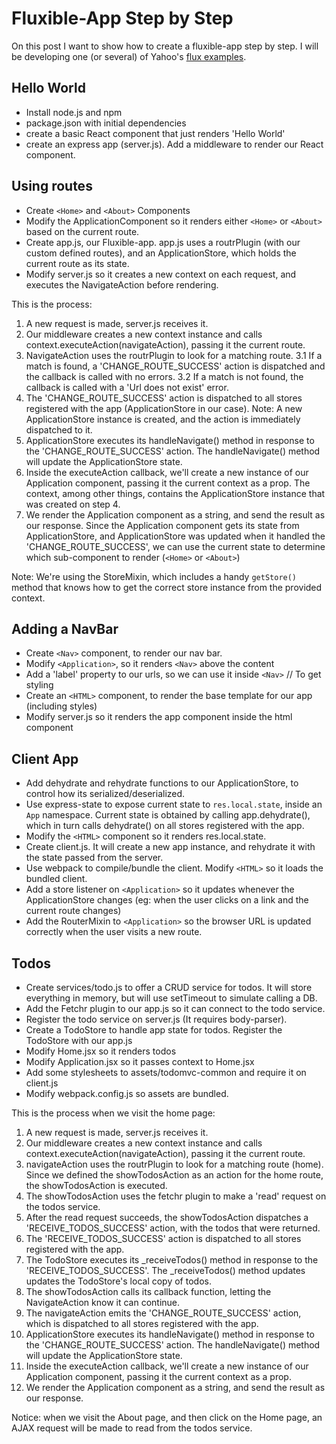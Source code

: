 # Fluxible-App Step by Step
On this post I want to show how to create a fluxible-app step by step. I will be developing one (or several) of Yahoo's [flux examples](https://github.com/yahoo/flux-examples).

## Hello World
- Install node.js and npm
- package.json with initial dependencies
- create a basic React component that just renders 'Hello World'
- create an express app (server.js). Add a middleware to render our React component.

## Using routes
- Create `<Home>` and `<About>` Components
- Modify the ApplicationComponent so it renders either `<Home>` or `<About>` based on the current route.
- Create app.js, our Fluxible-app. app.js uses a routrPlugin (with our custom defined routes), and an ApplicationStore, which holds the current route as its state.
- Modify server.js so it creates a new context on each request, and executes the NavigateAction before rendering.

This is the process:
1. A new request is made, server.js receives it.
2. Our middleware creates a new context instance and calls context.executeAction(navigateAction), passing it the current route.
3. NavigateAction uses the routrPlugin to look for a matching route.
  3.1 If a match is found, a 'CHANGE_ROUTE_SUCCESS' action is dispatched and the callback is called with no errors.
  3.2 If a match is not found, the callback is called with a 'Url does not exist' error.
4. The 'CHANGE_ROUTE_SUCCESS' action is dispatched to all stores registered with the app (ApplicationStore in our case).
Note: A new ApplicationStore instance is created, and the action is immediately dispatched to it.
5. ApplicationStore executes its handleNavigate() method in response to the 'CHANGE_ROUTE_SUCCESS' action. The handleNavigate() method will update the ApplicationStore state.
6. Inside the executeAction callback, we'll create a new instance of our Application component, passing it the current context as a prop. The context, among other things, contains the ApplicationStore instance that was created on step 4.
7. We render the Application component as a string, and send the result as our response. 
Since the Application component gets its state from ApplicationStore, and ApplicationStore was updated when it handled the 'CHANGE_ROUTE_SUCCESS', we can use the current state to determine which sub-component to render (`<Home>` or `<About>`)

Note: We're using the StoreMixin, which includes a handy `getStore()` method that knows how to get the correct store instance from the provided context.

## Adding a NavBar
- Create `<Nav>` component, to render our nav bar.
- Modify `<Application>`, so it renders `<Nav>` above the content
- Add a 'label' property to our urls, so we can use it inside `<Nav>`
// To get styling
- Create an `<HTML>` component, to render the base template for our app (including styles)
- Modify server.js so it renders the app component inside the html component

## Client App
- Add dehydrate and rehydrate functions to our ApplicationStore, to control how its serialized/deserialized.
- Use express-state to expose current state to `res.local.state`, inside an `App` namespace. Current state is obtained by calling app.dehydrate(), which in turn calls dehydrate() on all stores registered with the app.
- Modify the `<HTML>` component so it renders res.local.state.
- Create client.js. It will create a new app instance, and rehydrate it with the state passed from the server.
- Use webpack to compile/bundle the client. Modify `<HTML>` so it loads the bundled client.
- Add a store listener on `<Application>` so it updates whenever the ApplicationStore changes (eg: when the user clicks on a link and the current route changes)
- Add the RouterMixin to `<Application>` so the browser URL is updated correctly when the user visits a new route.

## Todos
- Create services/todo.js to offer a CRUD service for todos. It will store everything in memory, but will use setTimeout to simulate calling a DB.
- Add the Fetchr plugin to our app.js so it can connect to the todo service.
- Register the todo service on server.js (It requires body-parser).
- Create a TodoStore to handle app state for todos. Register the TodoStore with our app.js
- Modify Home.jsx so it renders todos
- Modify Application.jsx so it passes context to Home.jsx
- Add some stylesheets to assets/todomvc-common and require it on client.js
- Modify webpack.config.js so assets are bundled.

This is the process when we visit the home page:
1. A new request is made, server.js receives it.
2. Our middleware creates a new context instance and calls context.executeAction(navigateAction), passing it the current route.
2. navigateAction uses the routrPlugin to look for a matching route (home). Since we defined the showTodosAction as an action for the home route, the showTodosAction is executed.
3. The showTodosAction uses the fetchr plugin to make a 'read' request on the todos service.
4. After the read request succeeds, the showTodosAction dispatches a 'RECEIVE_TODOS_SUCCESS' action, with the todos that were returned.
5. The 'RECEIVE_TODOS_SUCCESS' action is dispatched to all stores registered with the app.
6. The TodoStore executes its _receiveTodos() method in response to the 'RECEIVE_TODOS_SUCCESS'. The _receiveTodos() method updates updates the TodoStore's local copy of todos.
7. The showTodosAction calls its callback function, letting the NavigateAction know it can continue.
8. The navigateAction emits the 'CHANGE_ROUTE_SUCCESS' action, which is dispatched to all stores registered with the app.
9. ApplicationStore executes its handleNavigate() method in response to the 'CHANGE_ROUTE_SUCCESS' action. The handleNavigate() method will update the ApplicationStore state.
10. Inside the executeAction callback, we'll create a new instance of our Application component, passing it the current context as a prop.
11. We render the Application component as a string, and send the result as our response. 


Notice: when we visit the About page, and then click on the Home page, an AJAX request will be made to read from the todos service.

